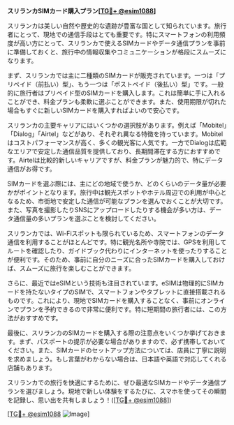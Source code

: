 **スリランカSIMカード購入プラン[[TG💪+ @esim1088](https://t.me/s/esim1088)]**

スリランカは美しい自然や歴史的な遺跡が豊富な国として知られています。旅行者にとって、現地での通信手段はとても重要です。特にスマートフォンの利用頻度が高い方にとって、スリランカで使えるSIMカードやデータ通信プランを事前に準備しておくと、旅行中の情報収集やコミュニケーションが格段にスムーズになります。

まず、スリランカでは主に二種類のSIMカードが販売されています。一つは「プリペイド（前払い）型」、もう一つは「ポストペイド（後払い）型」です。一般的に旅行者はプリペイド型のSIMカードを購入します。これは簡単に手に入れることができ、料金プランも柔軟に選ぶことができます。また、使用期限が切れた場合もすぐに新しいSIMカードを購入すればよいので安心です。

スリランカの主要キャリアにはいくつかの選択肢があります。例えば「Mobitel」「Dialog」「Airtel」などがあり、それぞれ異なる特徴を持っています。Mobitelはコストパフォーマンスが高く、多くの観光客に人気です。一方でDialogは広範なエリアで安定した通信品質を提供しており、長期間滞在する方におすすめです。Airtelは比較的新しいキャリアですが、料金プランが魅力的で、特にデータ通信がお得です。

SIMカードを選ぶ際には、主にどの地域で使うか、どのくらいのデータ量が必要かがポイントとなります。旅行中は観光スポットやホテル周辺での利用が中心となるため、市街地で安定した通信が可能なプランを選んでおくことが大切です。また、写真を撮影したりSNSにアップロードしたりする機会が多い方は、データ通信量の多いプランを選ぶことを検討してください。

スリランカでは、Wi-Fiスポットも限られているため、スマートフォンのデータ通信を利用することがほとんどです。特に観光名所や寺院では、GPSを利用してルートを確認したり、ガイドブック代わりにインターネットを使ったりすることが便利です。そのため、事前に自分のニーズに合ったSIMカードを購入しておけば、スムーズに旅行を楽しむことができます。

さらに、最近ではeSIMという技術も注目されています。eSIMは物理的にSIMカードを持たないタイプのSIMで、スマートフォンやタブレットに直接搭載されるものです。これにより、現地でSIMカードを購入することなく、事前にオンラインでプランを予約できるので非常に便利です。特に短期間の旅行者には、この方法がおすすめです。

最後に、スリランカのSIMカードを購入する際の注意点をいくつか挙げておきます。まず、パスポートの提示が必要な場合がありますので、必ず携帯しておいてください。また、SIMカードのセットアップ方法については、店員に丁寧に説明を求めましょう。もし言葉がわからない場合は、日本語や英語で対応してくれる店舗もあります。

スリランカでの旅行を快適にするために、ぜひ最適なSIMカードやデータ通信プランを選びましょう。現地で新しい体験をするたびに、スマホを使ってその瞬間を記録し、思い出を共有しましょう！([[TG💪+ @esim1088](https://t.me/s/esim1088)])

[[TG💪+ @esim1088](https://t.me/s/esim1088) ![Image](https://i.postimg.cc/Y0z9fWf4/image.png)]